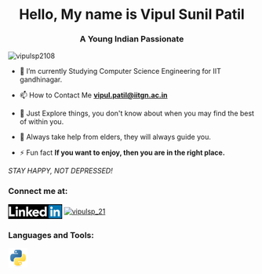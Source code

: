 <h1 align="center">Hello, My name is Vipul Sunil Patil</h1>
<h3 align="center">A Young Indian Passionate</h3>

<p align="left"> <img src="https://komarev.com/ghpvc/?username=vipulsp2108&label=Profile%20views&color=0e75b6&style=flat" alt="vipulsp2108" /> </p>

- 🔭 I’m currently Studying Computer Science Engineering for IIT gandhinagar.

- 📫 How to Contact Me **vipul.patil@iitgn.ac.in**

- 🌱 Just Explore things, you don't know about when you may find the best of within you.

- 🤝 Always take help from elders, they will always guide you.

- ⚡ Fun fact **If you want to enjoy, then you are in the right place.**

*STAY HAPPY, NOT DEPRESSED!*

<h3 align="left">Connect me at:</h3>
<p align="left">
<a href="https://linkedin.com/in/vipul patil" target="blank"><img align="center" src="https://github.com/vipulSP2108/vipulSP2108/blob/main/1679222238970.jpg" alt="vipul patil" height="30" width="110" /></a>
<a href="https://instagram.com/vipulsp_21" target="blank"><img align="center" src="https://raw.githubusercontent.com/rahuldkjain/github-profile-readme-generator/master/src/images/icons/Social/instagram.svg" alt="vipulsp_21" height="30" width="120" /></a>
</p>

<h3 align="left">Languages and Tools:</h3>
<p align="left"> <a href="https://www.python.org" target="_blank" rel="noreferrer"> <img src="https://raw.githubusercontent.com/devicons/devicon/master/icons/python/python-original.svg" alt="python" width="40" height="40"/> </a> </p>
